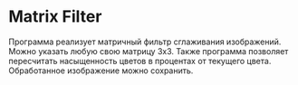 # Matrix Filter

Программа реализует матричный фильтр сглаживания изображений. Можно указать любую свою матрицу 3х3.
Также программа позволяет пересчитать насыщенность цветов в процентах от текущего цвета.
Обработанное изображение можно сохранить.
